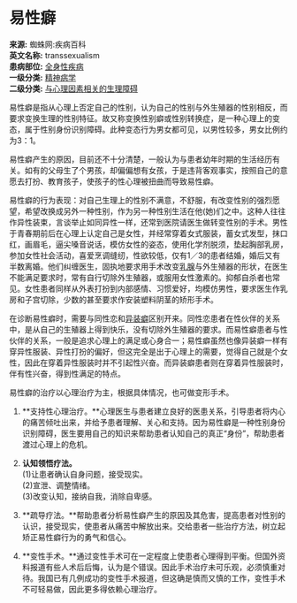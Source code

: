 # 易性癖

**来源:** 蜘蛛网:疾病百科  
**英文名称:** transsexualism  
**患病部位:** [全身性疾病](https://www.iweeeb.com/diseases/locus-%E5%85%A8%E8%BA%AB%E6%80%A7%E7%96%BE%E7%97%85/)  
**一级分类:** [精神病学](https://www.iweeeb.com/diseases/cat1-%E7%B2%BE%E7%A5%9E%E7%97%85%E5%AD%A6/)  
**二级分类:** [与心理因素相关的生理障碍](https://www.iweeeb.com/diseases/cat1-%E7%B2%BE%E7%A5%9E%E7%97%85%E5%AD%A6/cat2-%E4%B8%8E%E5%BF%83%E7%90%86%E5%9B%A0%E7%B4%A0%E7%9B%B8%E5%85%B3%E7%9A%84%E7%94%9F%E7%90%86%E9%9A%9C%E7%A2%8D/)  

易性癖是指从心理上否定自己的性别，认为自己的性别与外生殖器的性别相反，而要求变换生理的性别特征。故又称变换性别癖或性别转换症，是一种心理上的变态，属于性别身份识别障碍。此种变态行为男女都可见，以男性较多，男女比例约为3：1。

易性癖产生的原因，目前还不十分清楚，一般认为与患者幼年时期的生活经历有关。如有的父母生了个男孩，却偏偏想有女孩，于是违背客观事实，按照自己的意愿去打扮、教育孩子，使孩子的性心理被扭曲而导致易性癖。

易性癖的行为表现：对自己生理上的性别不满意，不舒服，有改变性别的强烈愿望，希望改换成另外一种性别，作为另一种性别生活在他(她)们之中。这种人往往作异性装束，言谈举止如同异性一样，还常到医院请医生做转变性别的手术。男性于青春期前后在心理上认定自己是女性，并经常穿着女式服装，蓄女式发型，抹口红，画眉毛，逼尖嗓音说话，模仿女性的姿态，使用化学剂脱须，垫起胸部乳房，参加女性社会活动，喜爱烹调缝纫，性欲较低，仅有1／3的患者结婚，婚后又有半数离婚。他们纠缠医生，固执地要求用手术改变[乳腺](https://www.iweeeb.com/w/%E4%B9%B3%E8%85%BA)与外生殖器的形状，在医生不能满足要求时，常有自行切除外生殖器，或服用女性激素的。抑郁自杀者也常见。女性患者同样从外表打扮到内部感情、习惯爱好，均模仿男性，要求医生作乳房和子宫切除，少数的甚至要求作安装塑料阴茎的矫形手术。

在诊断易性癖时，需要与同性恋和[异装癖](https://www.iweeeb.com/w/%E5%BC%82%E8%A3%85%E7%99%96)区别开来。同性恋患者在性伙伴的关系中，是从自己的生殖器上得到快乐，没有切除外生殖器的要求。而易性癖患者与性伙伴的关系，一般是追求心理上的满足或心身合一；易性癖虽然也像异装癖一样有穿异性服装、异性打扮的偏好，但这完全是出于心理上的需要，觉得自己就是个女性，因此在穿着异性服装时并不引起性兴奋。而异装癖患者则在穿着异性服装时，伴有性兴奋，得到性满足的特点。

易性癖的治疗以心理治疗为主，根据具体情况，也可做变形手术。

1. **支持性心理治疗。**心理医生与患者建立良好的医患关系，引导患者将内心的痛苦倾吐出来，并给予患者理解、关心和支持。因为易性癖是一种性别身份识别障碍，医生要用自己的知识来帮助患者认知自己的真正“身份”，帮助患者渡过心理上的危机。
   
2. **认知领悟疗法。**  
   (1)让患者确认自身问题，接受现实。  
   (2)宣泄、调整情绪。  
   (3)改变认知，接纳自我，消除自卑感。
   
3. **疏导疗法。**帮助患者分析易性癖产生的原因及其危害，提高患者对性别的认识，接受现实，使患者从痛苦中解放出来。交给患者一些治疗方法，树立起矫正易性癖行为的勇气和信心。

4. **变性手术。**通过变性手术可在一定程度上使患者心理得到平衡。但国外资料报道有些人术后后悔，认为是个错误。因此手术治疗未可乐观，必须慎重对待。我国已有几例成功的变性手术报道，但这确是慎而又慎的工作，变性手术不可轻易做，因此更多得依赖心理治疗。
<!-- tcd_original_link http://www.iweeeb.com/w/%E6%98%93%E6%80%A7%E7%99%96 -->
